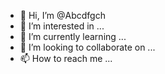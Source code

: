 - 👋 Hi, I’m @Abcdfgch
- 👀 I’m interested in ...
- 🌱 I’m currently learning ...
- 💞️ I’m looking to collaborate on ...
- 📫 How to reach me ...

<!---
Abcdfgch/Abcdfgch is a ✨ special ✨ repository because its `README.md` (this file) appears on your GitHub profile.
You can click the Preview link to take a look at your changes.
--->

